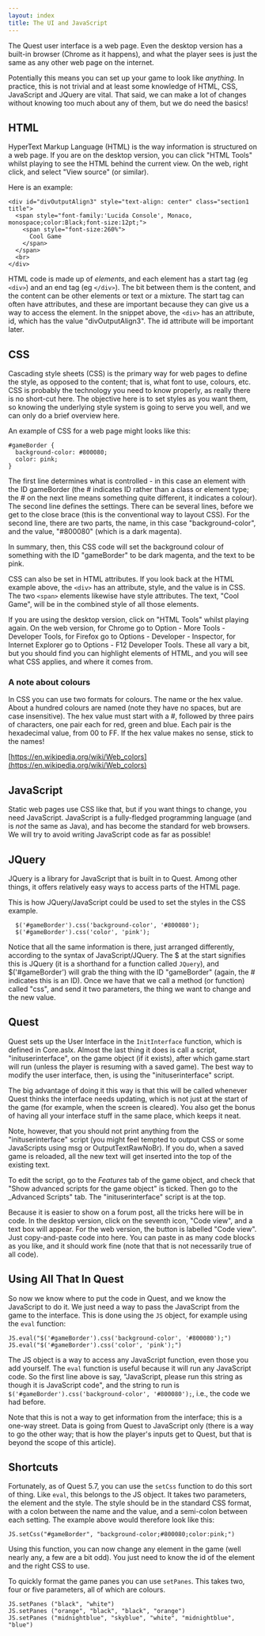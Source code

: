```yaml
---
layout: index
title: The UI and JavaScript
---
```



The Quest user interface is a web page. Even the desktop version has a built-in browser (Chrome as it happens), and what the player sees is just the same as any other web page on the internet.

Potentially this means you can set up your game to look like _anything_. In practice, this is not trivial and at least some knowledge of HTML, CSS, JavaScript and JQuery are vital. That said, we can make a lot of changes without knowing too much about any of them, but we do need the basics!

HTML
----

HyperText Markup Language (HTML) is the way information is structured on a web page. If you are on the desktop version, you can click "HTML Tools" whilst playing to see the HTML behind the current view. On the web, right click, and select "View source" (or similar).

Here is an example:
```
<div id="divOutputAlign3" style="text-align: center" class="section1 title">
  <span style="font-family:'Lucida Console', Monaco, monospace;color:Black;font-size:12pt;">
    <span style="font-size:260%">
      Cool Game
    </span>
  </span>
  <br>
</div>
```

HTML code is made up of _elements_, and each element has a start tag (eg `<div>`) and an end tag (eg `</div>`). The bit between them is the content, and the content can be other elements or text or a mixture. The start tag can often have attributes, and these are important because they can give us a way to access the element. In the snippet above, the `<div>` has an attribute, id, which has the value "divOutputAlign3". The id attribute will be important later.


CSS
---

Cascading style sheets (CSS) is the primary way for web pages to define the style, as opposed to the content; that is, what font to use, colours, etc. CSS is probably the technology you need to know properly, as really there is no short-cut here. The objective here is to set styles as you want them, so knowing the underlying style system is going to serve you well, and we can only do a brief overview here.

An example of CSS for a web page might looks like this:

```
#gameBorder {
  background-color: #800080;
  color: pink;
}
```

The first line determines what is controlled - in this case an element with the ID gameBorder (the # indicates ID rather than a class or element type; the # on the next line means something quite different, it indicates a colour). The second line defines the settings. There can be several lines, before we get to the close brace (this is the conventional way to layout CSS). For the second line, there are two parts, the name, in this case "background-color", and the value, "#800080" (which is a dark magenta).

In summary, then, this CSS code will set the background colour of something with the ID "gameBorder" to be dark magenta, and the text to be pink.

CSS can also be set in HTML attributes. If you look back at the HTML example above, the `<div>` has an attribute, style, and the value is in CSS. The two `<span>` elements likewise have style attributes. The text, "Cool Game", will be in the combined style of all those elements.

If you are using the desktop version, click on "HTML Tools" whilst playing again. On the web version, for Chrome go to Option - More Tools - Developer Tools, for Firefox go to Options - Developer - Inspector, for Internet Explorer go to Options - F12 Developer Tools. These all vary a bit, but you should find you can highlight elements of HTML, and you will see what CSS applies, and where it comes from.


### A note about colours

In CSS you can use two formats for colours. The name or the hex value. About a hundred colours are named (note they have no spaces, but are case insensitive). The hex value must start with a #, followed by three pairs of characters, one pair each for red, green and blue. Each pair is the hexadecimal value, from 00 to FF. If the hex value makes no sense, stick to the names!

[https://en.wikipedia.org/wiki/Web_colors](https://en.wikipedia.org/wiki/Web_colors)


JavaScript
----------

Static web pages use CSS like that, but if you want things to change, you need JavaScript. JavaScript is a fully-fledged programming language (and is _not_ the same as Java), and has become the standard for web browsers. We will try to avoid writing JavaScript code as far as possible!


JQuery
------

JQuery is a library for JavaScript that is built in to Quest. Among other things, it offers relatively easy ways to access parts of the HTML page.

This is how JQuery/JavaScript could be used to set the styles in the CSS example.

```
  $('#gameBorder').css('background-color', '#800080');
  $('#gameBorder').css('color', 'pink');
```

Notice that all the same information is there, just arranged differently, according to the syntax of JavaScript/JQuery. The $ at the start signifies this is JQuery (it is a shorthand for a function called `JQuery`), and $('#gameBorder') will grab the thing with the ID "gameBorder" (again, the # indicates this is an ID). Once we have that we call a method (or function) called "css", and send it two parameters, the thing we want to change and the new value.



Quest
-----

Quest sets up the User Interface in the `InitInterface` function, which is defined in Core.aslx. Almost the last thing it does is call a script, "inituserinterface", on the game object (if it exists), after which game.start will run (unless the player is resuming with a saved game). The best way to modify the user interface, then, is using the "inituserinterface" script.

The big advantage of doing it this way is that this will be called whenever Quest thinks the interface needs updating, which is not just at the start of the game (for example, when the screen is cleared). You also get the bonus of having all your interface stuff in the same place, which keeps it neat.

Note, however, that you should not print anything from the "inituserinterface" script (you might feel tempted to output CSS or some JavaScripts using msg or OutputTextRawNoBr). If you do, when a saved game is reloaded, all the new text will get inserted into the top of the existing text.

To edit the script, go to the _Features_ tab of the game object, and check that "Show advanced scripts for the game object" is ticked. Then go to the _Advanced Scripts" tab. The "inituserinterface" script is at the top.

Because it is easier to show on a forum post, all the tricks here will be in code. In the desktop version, click on the seventh icon, "Code view", and a text box will appear. For the web version, the button is labelled "Code view". Just copy-and-paste code into here. You can paste in as many code blocks as you like, and it should work fine (note that that is not necessarily true of all code).


Using All That In Quest
-----------------------

So now we know where to put the code in Quest, and we know the JavaScript to do it. We just need a way to pass the JavaScript from the game to the interface. This is done using the `JS` object, for example using the `eval` function:

```
JS.eval("$('#gameBorder').css('background-color', '#800080');")
JS.eval("$('#gameBorder').css('color', 'pink');")
```

The JS object is a way to access any JavaScript function, even those you add yourself. The `eval` function is useful because it will run any JavaScript code. So the first line above is say, "JavaScript, please run this string as though it is JavaScript code", and the string to run is `$('#gameBorder').css('background-color', '#800080');`, i.e., the code we had before.

Note that this is not a way to get information from the interface; this is a one-way street. Data is going from Quest to JavaScript only (there is a way to go the other way; that is how the player's inputs get to Quest, but that is beyond the scope of this article).


Shortcuts
---------

Fortunately, as of Quest 5.7, you can use the `setCss` function to do this sort of thing. Like `eval`, this belongs to the JS object. It takes two parameters, the element and the style. The style should be in the standard CSS format, with a colon between the name and the value, and a semi-colon between each setting. The example above would therefore look like this:

```
JS.setCss("#gameBorder", "background-color;#800080;color:pink;")
```

Using this function, you can now change any element in the game (well nearly any, a few are a bit odd). You just need to know the id of the element and the right CSS to use. 


To quickly format the game panes you can use `setPanes`. This takes two, four or five parameters, all of which are colours.

```
JS.setPanes ("black", "white")
JS.setPanes ("orange", "black", "black", "orange")
JS.setPanes ("midnightblue", "skyblue", "white", "midnightblue", "blue")
```

